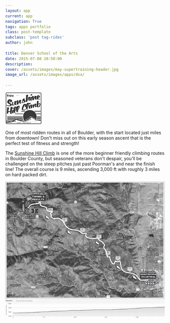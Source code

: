 ```yaml
---
layout: app
current: app
navigation: True
tags: apps portfolio
class: post-template
subclass: 'post tag-rides'
author: john

title: Denver School of the Arts
date: 2015-07-08 20:50:00
description: 
cover: /assets/images/may-supertraining-header.jpg
image_url: /assets/images/apps/dsa/

---
```


<img src="/assets/images/sunshine_hc_logo.png">

One of most ridden routes in all of Boulder, with the start located just miles from downtown!  Don't miss out on this early season ascent that is the perfect test of fitness and strength!

The [Sunshine Hill Climb](https://www.sanitascycling.com/sunshine-hill-climb) is one of the more beginner friendly climbing routes in Boulder County, but seasoned veterans don't despair, you'll be challenged on the steep pitches just past Poorman's and near the finish line!  The overall course is 9 miles, ascending 3,000 ft with roughly 3 miles on hard packed dirt.

<img src="/assets/images/sunshine_hc_map.jpg">